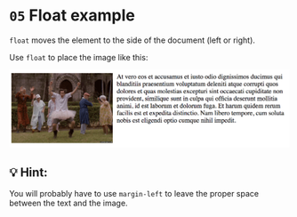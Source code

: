 # `05` Float example

`float` moves the element to the side of the document (left or right).

Use `float` to place the image like this:

![float example](../../.learn/assets/GWK2xA2.png?raw=true)

## 💡 Hint:

You will probably have to use `margin-left` to leave the proper space between the text and the image.